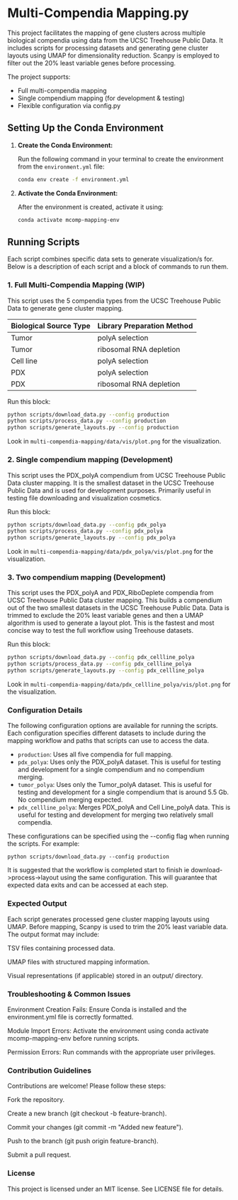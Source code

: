 # Multi-Compendia Mapping.py
This project facilitates the mapping of gene clusters across multiple biological compendia using data from the UCSC Treehouse Public Data. It includes scripts for processing datasets and generating gene cluster layouts using UMAP for dimensionality reduction. Scanpy is employed to filter out the 20% least variable genes before processing.

The project supports:
- Full multi-compendia mapping
- Single compendium mapping (for development & testing)
- Flexible configuration via config.py
  
## Setting Up the Conda Environment

1. **Create the Conda Environment:**

   Run the following command in your terminal to create the environment from the `environment.yml` file:

   ```sh
   conda env create -f environment.yml
   
2. **Activate the Conda Environment:**

   After the environment is created, activate it using:

   ```sh
   conda activate mcomp-mapping-env
   ```

## Running Scripts

Each script combines specific data sets to generate visualization/s for. Below is a description of
each script and a block of commands to run them.

### 1. Full Multi-Compendia Mapping (WIP)

This script uses the 5 compendia types from the UCSC Treehouse Public Data to generate gene cluster mapping.

| Biological Source Type | Library Preparation Method       |
|------------------------|----------------------------------|
| Tumor                  | polyA selection                  |
| Tumor                  | ribosomal RNA depletion          |
| Cell line              | polyA selection                  |
| PDX                    | polyA selection                  |
| PDX                    | ribosomal RNA depletion          |

Run this block:
   ```sh
   python scripts/download_data.py --config production
   python scripts/process_data.py --config production
   python scripts/generate_layouts.py --config production
   ```
Look in `multi-compendia-mapping/data/vis/plot.png` for the visualization.


### 2. Single compendium mapping (Development)

This script uses the PDX_polyA compendium from UCSC Treehouse Public Data cluster mapping. It is the smallest dataset
in the UCSC Treehouse Public Data and is used for development purposes. Primarily useful in testing file downloading
and visualization cosmetics.

Run this block:
   ```sh
   python scripts/download_data.py --config pdx_polya
   python scripts/process_data.py --config pdx_polya
   python scripts/generate_layouts.py --config pdx_polya
   ```
Look in `multi-compendia-mapping/data/pdx_polya/vis/plot.png` for the visualization.

### 3. Two compendium mapping (Development)

This script uses the PDX_polyA and PDX_RiboDeplete compendia from UCSC Treehouse Public Data cluster mapping. This builds
a compendium out of the two smallest datasets in the UCSC Treehouse Public Data. Data is trimmed to exclude the 20% least
variable genes and then a UMAP algorithm is used to generate a layout plot. This is the fastest and most concise
way to test the full workflow using Treehouse datasets.

Run this block:
   ```sh
   python scripts/download_data.py --config pdx_cellline_polya
   python scripts/process_data.py --config pdx_cellline_polya
   python scripts/generate_layouts.py --config pdx_cellline_polya
   ```
Look in `multi-compendia-mapping/data/pdx_cellline_polya/vis/plot.png` for the visualization.

### Configuration Details

The following configuration options are available for running the scripts. Each configuration specifies different 
datasets to include during the mapping workflow and paths that scripts can use to access the data.

- `production`: Uses all five compendia for full mapping.
- `pdx_polya`: Uses only the PDX_polyA dataset. This is useful for testing and development for a single compendium and no compendium merging.
- `tumor_polya`: Uses only the Tumor_polyA dataset. This is useful for testing and development for a single compendium that is around 5.5 Gb. No compendium merging expected.
- `pdx_cellline_polya`: Merges PDX_polyA and Cell Line_polyA data. This is useful for testing and development for merging two relatively small compendia.

These configurations can be specified using the --config flag when running the scripts. For example:
```shell
python scripts/download_data.py --config production
```

It is suggested that the workflow is completed start to finish ie download->process->layout using the same configuration.
This will guarantee that expected data exits and can be accessed at each step.

### Expected Output

Each script generates processed gene cluster mapping layouts using UMAP. Before mapping, Scanpy is used to trim the 20% least variable data. The output format may include:

TSV files containing processed data.

UMAP files with structured mapping information.

Visual representations (if applicable) stored in an output/ directory.

### Troubleshooting & Common Issues

Environment Creation Fails: Ensure Conda is installed and the environment.yml file is correctly formatted.

Module Import Errors: Activate the environment using conda activate mcomp-mapping-env before running scripts.

Permission Errors: Run commands with the appropriate user privileges.

### Contribution Guidelines

Contributions are welcome! Please follow these steps:

Fork the repository.

Create a new branch (git checkout -b feature-branch).

Commit your changes (git commit -m "Added new feature").

Push to the branch (git push origin feature-branch).

Submit a pull request.

### License

This project is licensed under an MIT license. See LICENSE file for details.
